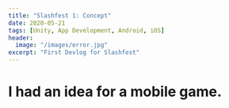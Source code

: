 ```yaml
---
title: "Slashfest 1: Concept"
date: 2020-05-21
tags: [Unity, App Development, Android, iOS]
header:
  image: "/images/error.jpg"
excerpt: "First Devlog for Slashfest"
---
```

# I had an idea for a mobile game.
